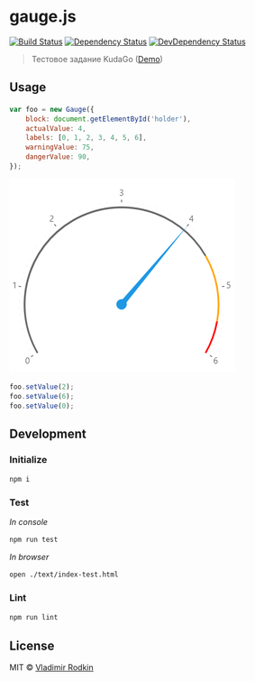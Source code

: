 # gauge.js

[![Build Status][travis-image]][travis-url]
[![Dependency Status][depstat-image]][depstat-url]
[![DevDependency Status][depstat-dev-image]][depstat-dev-url]

> Тестовое задание KudaGo ([Demo](http://jsfiddle.net/VovanR/exnzzqx8/))

## Usage

```javascript
var foo = new Gauge({
    block: document.getElementById('holder'),
    actualValue: 4,
    labels: [0, 1, 2, 3, 4, 5, 6],
    warningValue: 75,
    dangerValue: 90,
});
```

![](example/specs.png)
```javascript
foo.setValue(2);
foo.setValue(6);
foo.setValue(0);
```

## Development

### Initialize
```sh
npm i
```

### Test
*In console*
```sh
npm run test
```

*In browser*
```sh
open ./text/index-test.html
```

### Lint
```sh
npm run lint
```

## License
MIT © [Vladimir Rodkin](https://github.com/VovanR)

[travis-url]: https://travis-ci.org/VovanR/gauge.js
[travis-image]: http://img.shields.io/travis/VovanR/gauge.js.svg

[depstat-url]: https://david-dm.org/VovanR/gauge.js
[depstat-image]: https://david-dm.org/VovanR/gauge.js.svg

[depstat-dev-url]: https://david-dm.org/VovanR/gauge.js
[depstat-dev-image]: https://david-dm.org/VovanR/gauge.js/dev-status.svg

